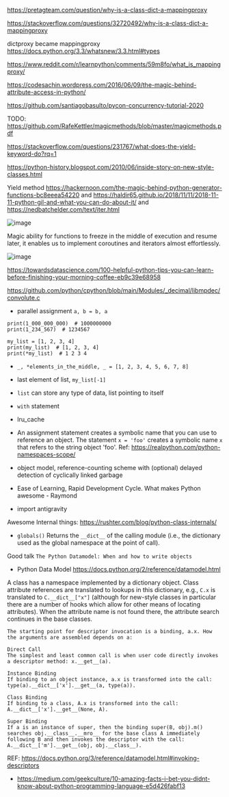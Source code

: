 https://pretagteam.com/question/why-is-a-class-dict-a-mappingproxy


https://stackoverflow.com/questions/32720492/why-is-a-class-dict-a-mappingproxy

dictproxy became mappingproxy https://docs.python.org/3.3/whatsnew/3.3.html#types

https://www.reddit.com/r/learnpython/comments/59m8fo/what_is_mappingproxy/

https://codesachin.wordpress.com/2016/06/09/the-magic-behind-attribute-access-in-python/

https://github.com/santiagobasulto/pycon-concurrency-tutorial-2020

TODO: https://github.com/RafeKettler/magicmethods/blob/master/magicmethods.pdf

https://stackoverflow.com/questions/231767/what-does-the-yield-keyword-do?rq=1

https://python-history.blogspot.com/2010/06/inside-story-on-new-style-classes.html

Yield method https://hackernoon.com/the-magic-behind-python-generator-functions-bc8eeea54220 and https://haldir65.github.io/2018/11/11/2018-11-11-python-gil-and-what-you-can-do-about-it/ and https://nedbatchelder.com/text/iter.html

![image](https://user-images.githubusercontent.com/19663316/153640732-a2744c88-e42d-4a5c-96ab-28744e2ae01f.png)

Magic ability for functions to freeze in the middle of execution and resume later, it enables us to implement coroutines and iterators almost effortlessly.

![image](https://user-images.githubusercontent.com/19663316/153641976-9de92cd7-6a17-4967-bafa-e6df31d4b47e.png)


https://towardsdatascience.com/100-helpful-python-tips-you-can-learn-before-finishing-your-morning-coffee-eb9c39e68958

https://github.com/python/cpython/blob/main/Modules/_decimal/libmpdec/convolute.c

* parallel assignment `a, b = b, a`

```
print(1_000_000_000)  # 1000000000
print(1_234_567)  # 1234567

my_list = [1, 2, 3, 4]
print(my_list)  # [1, 2, 3, 4]
print(*my_list)  # 1 2 3 4
```

* `_, *elements_in_the_middle, _ = [1, 2, 3, 4, 5, 6, 7, 8]`
* last element of list, `my_list[-1]`
* `list` can store any type of data, list pointing to itself
* `with` statement
* lru_cache
* An assignment statement creates a symbolic name that you can use to reference an object. The statement `x = 'foo'` creates a symbolic name `x` that refers to the string object 'foo'. Ref: https://realpython.com/python-namespaces-scope/
* object model, reference-counting scheme with (optional) delayed detection of cyclically linked garbage

* Ease of Learning, Rapid Development Cycle. What makes Python awesome - Raymond
* import antigravity

Awesome Internal things: https://rushter.com/blog/python-class-internals/

* `globals()` Returns the `__dict__` of the calling module (i.e., the dictionary used as the global
namespace at the point of call). 

Good talk `The Python Datamodel: When and how to write objects`

* Python Data Model https://docs.python.org/2/reference/datamodel.html 

A class has a namespace implemented by a dictionary object. Class attribute references are translated to lookups in this dictionary, e.g., `C.x` is translated to `C.__dict__["x"]` (although for new-style classes in particular there are a number of hooks which allow for other means of locating attributes). When the attribute name is not found there, the attribute search continues in the base classes.

```
The starting point for descriptor invocation is a binding, a.x. How the arguments are assembled depends on a:

Direct Call
The simplest and least common call is when user code directly invokes a descriptor method: x.__get__(a).

Instance Binding
If binding to an object instance, a.x is transformed into the call: type(a).__dict__['x'].__get__(a, type(a)).

Class Binding
If binding to a class, A.x is transformed into the call: A.__dict__['x'].__get__(None, A).

Super Binding
If a is an instance of super, then the binding super(B, obj).m() searches obj.__class__.__mro__ for the base class A immediately following B and then invokes the descriptor with the call: A.__dict__['m'].__get__(obj, obj.__class__).
```

REF: https://docs.python.org/3/reference/datamodel.html#invoking-descriptors

* https://medium.com/geekculture/10-amazing-facts-i-bet-you-didnt-know-about-python-programming-language-e5d426fabf13
